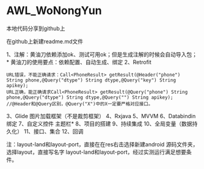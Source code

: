 # AWL_WoNongYun
本地代码分享到github上

在github上新建readme.md文件

1、注解：黄油刀依赖添加ok、测试可用ok；但是生成注解的时候会自动导入包；*
黄油刀的使用要点：依赖配置、自动生成、绑定
2、Retrofit

    URL错误，不能正确请求：Call<PhoneResult> getResult(@Header("phone") String phone,@Query("dtype") String dtype,@Query("key") String apikey);
    URL正确，能正确请求Call<PhoneResult> getResult(@Query("phone") String phone,@Query("dtype") String dtype,@Query("") String apikey);
    //@Header和@Query区别，@Query("X")中的X一定要严格对应接口。
3、Glide 图片加载框架（不是裁剪框架）
4、Rxjava
5、MVVM
6、Databindin绑定
7、自定义控件
    主题栏*
8、项目的搭建
9、持续集成
10、全局变量（数据持久化）
11、接口、集合
12、回调



注：layout-land和layout-port，直接在在res右击选择新建android 源码文件夹，选择layout，直接写名字
layout-land和layout-port，经过实测运行满足想要条件。
